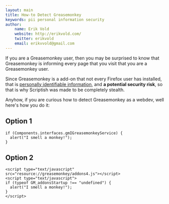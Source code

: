 ```yaml
---
layout: main
title: How-to Detect Greasemonkey
keywords: pii personal information security
author:
    name: Erik Vold
    website: http://erikvold.com/
    twitter: erikvold
    email: erikvvold@gmail.com
---
```


If you are a Greasemonkey user, then you may be surprised to know that
Greasemonkey is informing every page that you visit that you are a Greasemonkey
user.

Since Greasemonkey is a add-on that not every Firefox user has installed, that
is [personally identifiable information](http://en.wikipedia.org/wiki/Personally_identifiable_information),
and **a potential security risk**, so that is why Scriptish was made to be
completely stealth.

Anyhow, if you are curious how to detect Greasemonkey as a webdev, well here's
how you do it:

## Option 1

    if (Components.interfaces.gmIGreasemonkeyService) {
      alert("I smell a monkey!");
    }

## Option 2

    <script type="text/javascript" src="resource://greasemonkey/addons4.js"></script>
    <script type="text/javascript">
    if (typeof GM_addonsStartup !== "undefined") {
      alert("I smell a monkey!");
    }
    </script>
